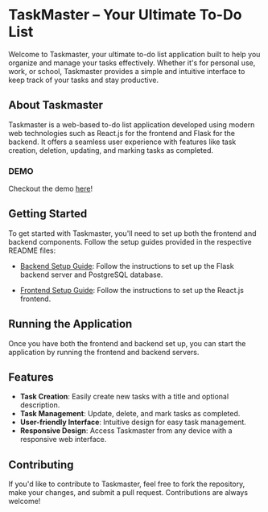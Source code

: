 # TaskMaster – Your Ultimate To-Do List

Welcome to Taskmaster, your ultimate to-do list application built to help you organize and manage your tasks effectively. Whether it's for personal use, work, or school, Taskmaster provides a simple and intuitive interface to keep track of your tasks and stay productive.

## About Taskmaster

Taskmaster is a web-based to-do list application developed using modern web technologies such as React.js for the frontend and Flask for the backend. It offers a seamless user experience with features like task creation, deletion, updating, and marking tasks as completed.

### DEMO

Checkout the demo [here](https://app.arcade.software/share/40H9Ytuc25sdgdBq1GRD)!

## Getting Started

To get started with Taskmaster, you'll need to set up both the frontend and backend components. Follow the setup guides provided in the respective README files:

- [Backend Setup Guide](https://github.com/Francisca105/taskmaster_your-ultimate-to-do-list/blob/main/server/README.md): Follow the instructions to set up the Flask backend server and PostgreSQL database.

- [Frontend Setup Guide](https://github.com/Francisca105/taskmaster_your-ultimate-to-do-list/blob/main/client/README.md): Follow the instructions to set up the React.js frontend.

## Running the Application

Once you have both the frontend and backend set up, you can start the application by running the frontend and backend servers.

## Features

- **Task Creation**: Easily create new tasks with a title and optional description.
- **Task Management**: Update, delete, and mark tasks as completed.
- **User-friendly Interface**: Intuitive design for easy task management.
- **Responsive Design**: Access Taskmaster from any device with a responsive web interface.

## Contributing

If you'd like to contribute to Taskmaster, feel free to fork the repository, make your changes, and submit a pull request. Contributions are always welcome!
